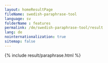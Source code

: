 ```yaml
---
layout: homeResultPage
fileName: swedish-paraphrase-tool
language: sv    
folderName : features
permalink: /de/swedish-paraphrase-tool/result
lang: de
nointernationalization: true
sitemap: false
---
```

{% include result/paraphrase.html %}

<script src="/js/result/paraprashing.js" data-foldername="{{page.folderName}}" data-lang="{{page.lang}}"></script>